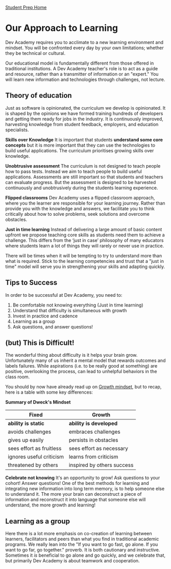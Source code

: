 [Student Prep Home](README.md)  

# Our Approach to Learning
Dev Academy requires you to acclimate to a new learning environment and mindset. You will be confronted every day by your own limitations; whether they be technical or cultural.

Our educational model is fundamentally different from those offered in traditional institutions. A Dev Academy teacher's role is to act as a guide and resource, rather than a transmitter of information or an "expert." You will learn new information and technologies through challenges, not lecture.

## Theory of education
Just as software is opinionated, the curriculum we develop is opinionated. It is shaped by the opinions we have formed training hundreds of developers and getting them ready for jobs in the industry. It is continuously improved, harvesting knowledge from student feedback, employers, and education specialists.

__Skills over Knowledge__
It is important that students __understand some core concepts__ but it is more important that they can use the technologies to build useful applications. The curriculum prioritises growing skills over knowledge.

__Unobtrusive assessment__
The curriculum is not designed to teach people how to pass tests. Instead we aim to teach people to build useful applications. Assessments are still important so that students and teachers can evaluate progress. But the assessment is designed to be harvested continuously and unobtrusively during the students learning experience.

__Flipped classrooms__
Dev Academy uses a flipped classroom approach, where you the learner are responsible for your learning journey. Rather than provide you with the knowledge and answers, we facilitate you to think critically about how to solve problems, seek solutions and overcome obstacles.

__Just in time learning__
Instead of delivering a large amount of basic content upfront we propose teaching core skills as students need them to achieve a challenge. This differs from the ‘just in case’ philosophy of many educators where students learn a lot of things they will rarely or never use in practice.

There will be times when it will be tempting to try to understand more than what is required. Stick to the learning competencies and trust that a "just in time" model will serve you in strengthening your skills and adapting quickly.

## Tips to Success

In order to be successful at Dev Academy, you need to:

1. Be comfortable not knowing everything (Just in time learning)
2. Understand that difficulty is simultaneous with growth
3. Invest in practice and cadence
4. Learning as a group
5. Ask questions, and answer questions!


## (but) This is Difficult!
The wonderful thing about difficulty is it helps your brain grow. Unfortunately many of us inherit a mental model that rewards outcomes and labels failures. While aspirations (i.e. to be really good at something) are positive, overlooking the process, can lead to unhelpful behaviors in the class room.

You should by now have already read up on [Growth mindset](https://github.com/dev-academy-programme/student-prep/blob/master/prep-curriculum/core-neuro-growth-mindset.md), but to recap, here is a table with some key differences:

__Summary of Dweck's Mindset__

Fixed  | Growth |
------------|----------|
__ability is static__ | __ability is developed__
avoids challenges | embraces challenges |
gives up easily | persists in obstacles |
sees effort as fruitless | sees effort as necessary |
ignores useful criticism | learns from criticism |
threatened by others | inspired by others success |

__Celebrate not knowing__ It's an opportunity to grow!
Ask questions to your cohort! Answer questions! One of the best methods for learning and integrating new information into long term memory, is to help someone else to understand it. The more your brain can deconstruct a piece of information and reconstruct it into language that someone else will understand, the more growth and learning!


## Learning as a group
Here there is a lot more emphasis on co-creation of learning between learners, facilitators and peers than what you find in traditional academic programs. We really lean into the "If you want to go fast, go alone. If you want to go far, go together." proverb. It is both cautionary and instructive. Sometimes it _is_ beneficial to go alone and go quickly, and we celebrate that, but primarily Dev Academy is about teamwork and cooperation. 
